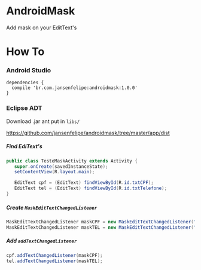 # AndroidMask

Add mask on your EditText's

# How To

### Android Studio

```
dependencies {
  compile 'br.com.jansenfelipe:androidmask:1.0.0'
}
```
### Eclipse ADT

Download .jar ant put in `libs/`

https://github.com/jansenfelipe/androidmask/tree/master/app/dist

##### Find EdiText's

```java
public class TesteMaskActivity extends Activity {
   super.onCreate(savedInstanceState);
   setContentView(R.layout.main);

   EditText cpf = (EditText) findViewById(R.id.txtCPF);
   EditText tel = (EditText) findViewById(R.id.txtTelefone);
}
```
##### Create `MaskEditTextChangedListener`

```java
MaskEditTextChangedListener maskCPF = new MaskEditTextChangedListener("###.###.###-##", cpf);
MaskEditTextChangedListener maskTEL = new MaskEditTextChangedListener("(##)####-####", tel);
```

##### Add `addTextChangedListener`

```java
cpf.addTextChangedListener(maskCPF);
tel.addTextChangedListener(maskTEL);
```
